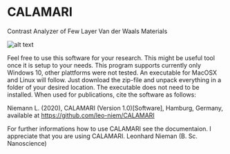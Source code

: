 # CALAMARI
Contrast Analyzer of Few Layer Van der Waals Materials

![alt text](https://github.com/leo-niem/CALAMARI/master/Calamari_Icon.ico?raw=true)

Feel free to use this software for your research. This might be useful tool once
it is setup to your needs. This program supports currently only Windows 10, other
plattforms were not tested. An executable for MacOSX and Linux will follow.
Just download the zip-file and unpack everything in a folder of your desired
location. The executable does not need to be installed.
When used for publications, cite the software as follows:

Niemann L. (2020), CALAMARI (Version 1.0)[Software], Hamburg, Germany,
available at https://github.com/leo-niem/CALAMARI

For further informations how to use CALAMARI see the documentaion.
I appreciate that you are using CALAMARI.
Leonhard Nieman (B. Sc. Nanoscience)
